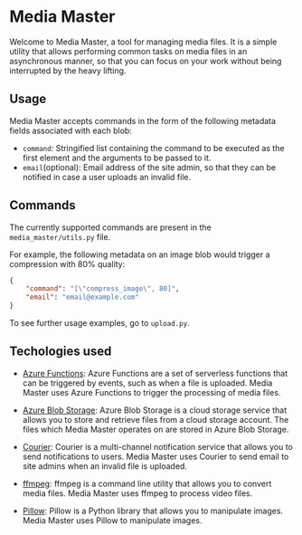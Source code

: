 # Media Master

Welcome to Media Master, a tool for managing media files. It is a simple utility that allows performing common tasks on media files in an asynchronous manner, so that you can focus on your work without being interrupted by the heavy lifting.

## Usage

Media Master accepts commands in the form of the following metadata fields associated with each blob:

- `command`: Stringified list containing the command to be executed as the first element and the arguments to be passed to it.
- `email`(optional): Email address of the site admin, so that they can be notified in case a user uploads an invalid file.

## Commands

The currently supported commands are present in the `media_master/utils.py` file.

For example, the following metadata on an image blob would trigger a compression with 80% quality:

```json
{
    "command": "[\"compress_image\", 80]",
    "email": "email@example.com"
}
```

To see further usage examples, go to `upload.py`.

## Techologies used

- [Azure Functions](https://azure.microsoft.com/en-us/services/azure-functions/): Azure Functions are a set of serverless functions that can be triggered by events, such as when a file is uploaded. Media Master uses Azure Functions to trigger the processing of media files.

- [Azure Blob Storage](https://azure.microsoft.com/en-us/services/azure-storage/): Azure Blob Storage is a cloud storage service that allows you to store and retrieve files from a cloud storage account. The files which Media Master operates on are stored in Azure Blob Storage.

- [Courier](https://www.courier.com): Courier is a multi-channel notification service that allows you to send notifications to users. Media Master uses Courier to send email to site admins when an invalid file is uploaded.

- [ffmpeg](https://www.ffmpeg.org): ffmpeg is a command line utility that allows you to convert media files. Media Master uses ffmpeg to process video files.

- [Pillow](https://github.com/python-pillow/Pillow): Pillow is a Python library that allows you to manipulate images. Media Master uses Pillow to manipulate images.

